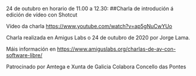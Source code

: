 24 de outubro en horario de 11.00 a 12.30:
##Charla de introdución á edición de vídeo con Shotcut

Vídeo da charla https://www.youtube.com/watch?v=ap5gNuCwYUo


Charla realizada en Amigus Labs o 24 de outubro de 2020 por Jorge Lama.

Máis información en https://www.amiguslabs.org/charlas-de-av-con-software-libre/

Patrocinado por Amtega e Xunta de Galicia
Colabora Concello das Pontes

